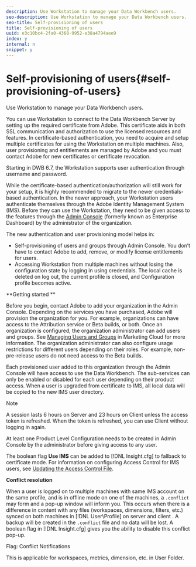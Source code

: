 ```yaml
---
description: Use Workstation to manage your Data Workbench users.
seo-description: Use Workstation to manage your Data Workbench users.
seo-title: Self-provisioning of users
title: Self-provisioning of users
uuid: e3c10bc4-2fa0-4368-9952-e38a4794aee9
index: y
internal: n
snippet: y
---
```


# Self-provisioning of users{#self-provisioning-of-users}

Use Workstation to manage your Data Workbench users.

You can use Workstation to connect to the Data Workbench Server by setting up the required certificate from Adobe. This certificate aids in both SSL communication and authorization to use the licensed resources and features. In certificate-based authentication, you need to acquire and setup multiple certificates for using the Workstation on multiple machines. Also, user provisioning and entitlements are managed by Adobe and you must contact Adobe for new certificates or certificate revocation.

Starting in DWB 6.7, the Workstation supports user authentication through username and password.

While the certificate-based authentication/authorization will still work for your setup, it is highly recommended to migrate to the newer credentials-based authentication. In the newer approach, your Workstation users authenticate themselves through the Adobe Identity Management System (IMS). Before they can use the Workstation, they need to be given access to the features through the [Admin Console](https://marketing.adobe.com/resources/help/en_US/mcloud/admin_getting_started.html) (formerly known as Enterprise Dashboard) by the administrator of the organization.

The new authentication and user provisioning model helps in:

* Self-provisioning of users and groups through Admin Console. You don’t have to contact Adobe to add, remove, or modify license entitlements for users. 
* Accessing Workstation from multiple machines without losing the configuration state by logging in using credentials. The local cache is deleted on log out, the current profile is closed, and Configuration profile becomes active.

**Getting started **

Before you begin, contact Adobe to add your organization in the Admin Console. Depending on the services you have purchased, Adobe will provision the organization for you. For example, organizations can have access to the Attribution service or Beta builds, or both. Once an organization is configured, the organization administrator can add users and groups. See [Managing Users and Groups](https://marketing.adobe.com/resources/help/en_US/mcloud/user_mgmt_admin.html) in Marketing Cloud for more information. The organization administrator can also configure usage restrictions for different users depending on their roles. For example, non-pre-release users do not need access to the Beta builds.

Each provisioned user added to this organization through the Admin Console will have access to use the Data Workbench. The sub-services can only be enabled or disabled for each user depending on their product access. When a user is upgraded from certificate to IMS, all local data will be copied to the new IMS user directory.

>[!NOTE]
>
>A session lasts 6 hours on Server and 23 hours on Client unless the access token is refreshed. When the token is refreshed, you can use Client without logging in again.

At least one Product Level Configuration needs to be created in Admin Console by the administrator before giving access to any user.

The boolean flag **Use IMS** can be added to [!DNL Insight.cfg] to fallback to certificate mode. For information on configuring Access Control for IMS users, see [Updating the Access Control File](https://marketing.adobe.com/resources/help/en_US/insight/svrprod/c_updt_accss_ctrl_file.html).

**Conflict resolution**

When a user is logged on to multiple machines with same IMS account on the same profile, and is in offline mode on one of the machines, a `.conflict` may form and a pop-up window will inform you. This occurs when there is a difference in content with any files (workspaces, dimensions, filters, etc.) synced on both machines in [!DNL User\Profile\] on server and client . A backup will be created in the `.conflict` file and no data will be lost. A boolean flag in [!DNL Insight.cfg] gives you the ability to disable this conflict pop-up.

Flag: Conflict Notifications

This is applicable for workspaces, metrics, dimension, etc. in User Folder. 
